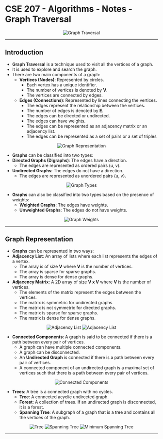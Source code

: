 # **CSE 207 - Algorithms - Notes - Graph Traversal**

<p align="center">
    <img src="https://codeforces.com/predownloaded/8d/be/8dbe5d89e58b67f3d8e4d8e0e8eb3358ba921b28.png" alt="Graph Traversal"/>
</p>

---

## **Introduction**

- **Graph Traversal** is a technique used to visit all the vertices of a graph.
- It is used to explore and search the graph.
- There are two main components of a graph:
  - **Vertices (Nodes)**: Represented by circles.
    - Each vertex has a unique identifier.
    - The number of vertices is denoted by **V**.
    - The vertices are connected by edges.
  - **Edges (Connections)**: Represented by lines connecting the vertices.
    - The edges represent the relationship between the vertices.
    - The number of edges is denoted by **E**.
    - The edges can be directed or undirected.
    - The edges can have weights.
    - The edges can be represented as an adjacency matrix or an adjacency list.
    - The edges can be represented as a set of pairs or a set of triples

<p align="center">
    <img src="https://www.computersciencebytes.com/wp-content/uploads/2017/01/vertices_edges.png" alt="Graph Representation"/>
</p>

- **Graphs** can be classified into two types:
- **Directed Graphs (Digraphs)**: The edges have a direction.
  - The edges are represented as ordered pairs (u, v).
- **Undirected Graphs**: The edges do not have a direction.
  - The edges are represented as unordered pairs {u, v}.

<p align="center">
    <img src="https://media.geeksforgeeks.org/wp-content/uploads/20230731155550/file.png" alt="Graph Types"/>
</p>

- **Graphs** can also be classified into two types based on the presence of weights:
  - **Weighted Graphs**: The edges have weights.
  - **Unweighted Graphs**: The edges do not have weights.

<p align="center">
    <img src="https://i.ytimg.com/vi/cMijJ2C1TiI/maxresdefault.jpg" alt="Graph Weights"/>
</p>

---

## **Graph Representation**

- **Graphs** can be represented in two ways:
- **Adjacency List**: An array of lists where each list represents the edges of a vertex.
  - The array is of size **V** where **V** is the number of vertices.
  - The array is sparse for sparse graphs.
  - The array is dense for dense graphs.
- **Adjacency Matrix**: A 2D array of size **V x V** where **V** is the number of vertices.
  - The elements of the matrix represent the edges between the vertices.
  - The matrix is symmetric for undirected graphs.
  - The matrix is not symmetric for directed graphs.
  - The matrix is sparse for sparse graphs.
  - The matrix is dense for dense graphs.

<p align="center">
    <img src="https://media.geeksforgeeks.org/wp-content/uploads/20230727154843/Graph-Representation-of-Undirected-graph-to-Adjacency-List.png" alt="Adjacency List"/>
    <img src="https://media.geeksforgeeks.org/wp-content/uploads/20230727130528/Directed_to_Adjacency_matrix.png" alt="Adjacency List"/>
</p>

- **Connected Components**: A graph is said to be connected if there is a path between every pair of vertices.
  - A graph can have multiple connected components.
  - A graph can be disconnected.
  - An **Undirected Graph** is connected if there is a path between every pair of vertices.
  - A connected component of an undirected graph is a maximal set of vertices such that there is a path between every pair of vertices.

<p align="center">
    <img src="https://www.researchgate.net/publication/340015228/figure/fig1/AS:870805537845254@1584627627694/An-example-graph-with-3-connected-components.png" alt="Connected Components"/>
</p>

- **Trees**: A tree is a connected graph with no cycles.
  - **Tree**: A connected acyclic undirected graph.
  - **Forest**: A collection of trees. If an undirected graph is disconnected, it is a forest.
  - **Spanning Tree**: A subgraph of a graph that is a tree and contains all the vertices of the graph.

<p align="center">
    <img src="https://encrypted-tbn0.gstatic.com/images?q=tbn:ANd9GcRsEDHuBVIxhGQfFnZjQT5SLHFPcydY__R89fgz5Xo7gA&s" alt="Tree"/>
    <img src="https://static.javatpoint.com/tutorial/graph-theory/images/tree-and-forest1.png" alt="Spanning Tree"/>
    <img src="https://www.tutorialspoint.com/data_structures_algorithms/images/spanning_trees.jpg" alt="Minimum Spanning Tree"/>
</p>

---
